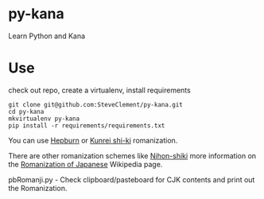 # py-kana
Learn Python and Kana

# Use

check out repo, create a virtualenv, install requirements

```
git clone git@github.com:SteveClement/py-kana.git
cd py-kana
mkvirtualenv py-kana
pip install -r requirements/requirements.txt
```

You can use [Hepburn](https://en.wikipedia.org/wiki/Hepburn_romanization) or [Kunrei shi-ki](https://en.wikipedia.org/wiki/Kunrei-shiki_romanization) romanization.

There are other romanization schemes like [Nihon-shiki](https://en.wikipedia.org/wiki/Nihon-shiki_romanization) more information on the [Romanization of Japanese](https://en.wikipedia.org/wiki/Romanization_of_Japanese) Wikipedia page.

pbRomanji.py - Check clipboard/pasteboard for CJK contents and print out the Romanization.
